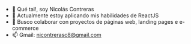 - 👋 Qué tal!, soy Nicolás Contreras
- 🌱 Actualmente estoy aplicando mis habilidades de ReactJS
- 💞️ Busco colaborar con proyectos de páginas web, landing pages e e-commerce
- 📫 Gmail: nicontrerasc8@gmail.com
